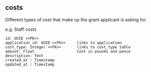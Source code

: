 ## costs

Different types of cost that make up the grant applicant is asking for.

e.g. Staff costs

```
id: UUID <<PK>>
application_id: UUID <<FK>>     links to application
cost_type: Integer <<FK>>       links to cost_type table
amount: Float                   Cost in pounds and pence
description: Text               
created_at : Timestamp
updated_at : Timestamp
```